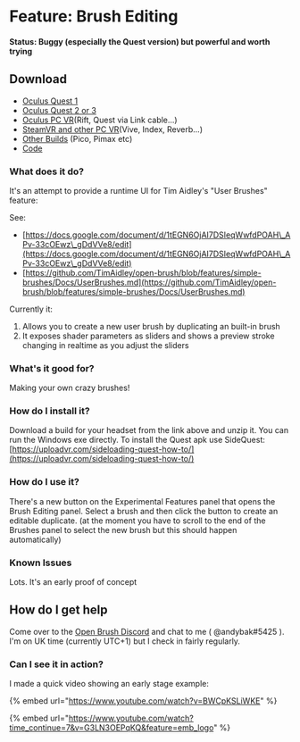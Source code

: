# Feature: Brush Editing

#### Status: Buggy (especially the Quest version) but powerful and worth trying

## Download

* [Oculus Quest 1](https://nightly.link/icosa-foundation/open-brush/workflows/build/features%2Fbrush-editing/Oculus%20Quest%20%281%29.zip)
* [Oculus Quest 2 or 3](https://nightly.link/icosa-foundation/open-brush/workflows/build/features%2Fbrush-editing/Oculus%20Quest%20%281%29.zip)
* [Oculus PC VR](https://nightly.link/icosa-foundation/open-brush/workflows/build/features%2Fbrush-editing/Windows%20Rift.zip)(Rift, Quest via Link cable...)
* [SteamVR and other PC VR](https://nightly.link/icosa-foundation/open-brush/workflows/build/features%2Fbrush-editing/Windows%20OpenXR.zip)(Vive, Index, Reverb...)
* [Other Builds](https://nightly.link/icosa-foundation/open-brush/workflows/build/features%2Fbrush-editing) (Pico, Pimax etc)
* [Code](https://github.com/icosa-foundation/open-brush/tree/features/brush-editing)

### What does it do?

It's an attempt to provide a runtime UI for Tim Aidley's "User Brushes" feature:

See:

* [https://docs.google.com/document/d/1tEGN6OjAI7DSIeqWwfdPOAH\_APv-33cOEwz\_gDdVVe8/edit](https://docs.google.com/document/d/1tEGN6OjAI7DSIeqWwfdPOAH\_APv-33cOEwz\_gDdVVe8/edit)
* [https://github.com/TimAidley/open-brush/blob/features/simple-brushes/Docs/UserBrushes.md](https://github.com/TimAidley/open-brush/blob/features/simple-brushes/Docs/UserBrushes.md)

Currently it:

1. Allows you to create a new user brush by duplicating an built-in brush
2. It exposes shader parameters as sliders and shows a preview stroke changing in realtime as you adjust the sliders

### What's it good for?

Making your own crazy brushes!

### How do I install it?

Download a build for your headset from the link above and unzip it. You can run the Windows exe directly. To install the Quest apk use SideQuest: [https://uploadvr.com/sideloading-quest-how-to/](https://uploadvr.com/sideloading-quest-how-to/)

### How do I use it?

There's a new button on the Experimental Features panel that opens the Brush Editing panel. Select a brush and then click the button to create an editable duplicate. (at the moment you have to scroll to the end of the Brushes panel to select the new brush but this should happen automatically)

### Known Issues

Lots. It's an early proof of concept

## How do I get help

Come over to the [Open Brush Discord](https://discord.com/invite/fS69VdFXpk) and chat to me ( @andybak#5425 ). I'm on UK time (currently UTC+1) but I check in fairly regularly.

### Can I see it in action?

I made a quick video showing an early stage example:

{% embed url="https://www.youtube.com/watch?v=BWCpKSLiWKE" %}

{% embed url="https://www.youtube.com/watch?time_continue=7&v=G3LN3OEPqKQ&feature=emb_logo" %}
